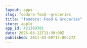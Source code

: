```yaml
---
layout: apps
slug: foodora-food--groceries
title: "foodora: Food & Groceries"
store: apple
app_id: 421369701
date: 2025-03-12T13:39:00Z
published: 2011-03-09T17:00:27Z
---
```

